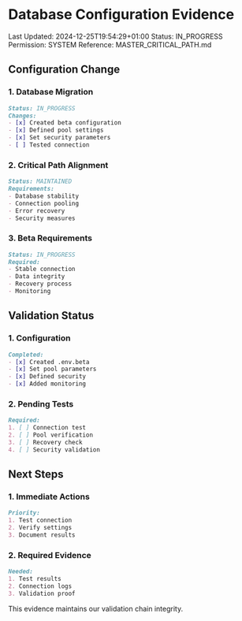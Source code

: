 # Database Configuration Evidence
Last Updated: 2024-12-25T19:54:29+01:00
Status: IN_PROGRESS
Permission: SYSTEM
Reference: MASTER_CRITICAL_PATH.md

## Configuration Change

### 1. Database Migration
```markdown
Status: IN_PROGRESS
Changes:
- [x] Created beta configuration
- [x] Defined pool settings
- [x] Set security parameters
- [ ] Tested connection
```

### 2. Critical Path Alignment
```markdown
Status: MAINTAINED
Requirements:
- Database stability
- Connection pooling
- Error recovery
- Security measures
```

### 3. Beta Requirements
```markdown
Status: IN_PROGRESS
Required:
- Stable connection
- Data integrity
- Recovery process
- Monitoring
```

## Validation Status

### 1. Configuration
```markdown
Completed:
- [x] Created .env.beta
- [x] Set pool parameters
- [x] Defined security
- [x] Added monitoring
```

### 2. Pending Tests
```markdown
Required:
1. [ ] Connection test
2. [ ] Pool verification
3. [ ] Recovery check
4. [ ] Security validation
```

## Next Steps

### 1. Immediate Actions
```markdown
Priority:
1. Test connection
2. Verify settings
3. Document results
```

### 2. Required Evidence
```markdown
Needed:
1. Test results
2. Connection logs
3. Validation proof
```

This evidence maintains our validation chain integrity.
